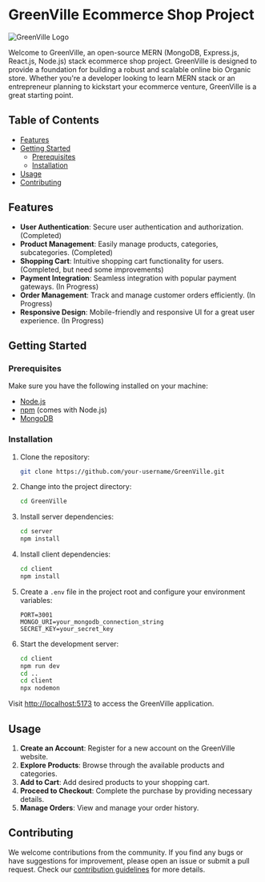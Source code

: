 # GreenVille Ecommerce Shop Project

![GreenVille Logo](https://github.com/shadowofleaf96/Ecommerce-Final-Project/blob/main/client/src/assets/logo.png?raw=true)

Welcome to GreenVille, an open-source MERN (MongoDB, Express.js, React.js, Node.js) stack ecommerce shop project. GreenVille is designed to provide a foundation for building a robust and scalable online bio Organic store. Whether you're a developer looking to learn MERN stack or an entrepreneur planning to kickstart your ecommerce venture, GreenVille is a great starting point.

## Table of Contents

- [Features](#features)
- [Getting Started](#getting-started)
  - [Prerequisites](#prerequisites)
  - [Installation](#installation)
- [Usage](#usage)
- [Contributing](#contributing)

## Features

- **User Authentication**: Secure user authentication and authorization. (Completed)
- **Product Management**: Easily manage products, categories, subcategories. (Completed)
- **Shopping Cart**: Intuitive shopping cart functionality for users. (Completed, but need some improvements)
- **Payment Integration**: Seamless integration with popular payment gateways. (In Progress)
- **Order Management**: Track and manage customer orders efficiently. (In Progress)
- **Responsive Design**: Mobile-friendly and responsive UI for a great user experience. (In Progress)

## Getting Started

### Prerequisites

Make sure you have the following installed on your machine:

- [Node.js](https://nodejs.org/)
- [npm](https://www.npmjs.com/) (comes with Node.js)
- [MongoDB](https://www.mongodb.com/try/download/community)

### Installation

1. Clone the repository:

   ```bash
   git clone https://github.com/your-username/GreenVille.git
   ```

2. Change into the project directory:

   ```bash
   cd GreenVille
   ```

3. Install server dependencies:

   ```bash
   cd server
   npm install
   ```

4. Install client dependencies:

   ```bash
   cd client
   npm install
   ```

7. Create a `.env` file in the project root and configure your environment variables:

   ```env
   PORT=3001
   MONGO_URI=your_mongodb_connection_string
   SECRET_KEY=your_secret_key
   ```

8. Start the development server:

   ```bash
   cd client
   npm run dev
   cd ..
   cd client
   npx nodemon
   ```

Visit [http://localhost:5173](http://localhost:5173) to access the GreenVille application.

## Usage

1. **Create an Account**: Register for a new account on the GreenVille website.
2. **Explore Products**: Browse through the available products and categories.
3. **Add to Cart**: Add desired products to your shopping cart.
4. **Proceed to Checkout**: Complete the purchase by providing necessary details.
5. **Manage Orders**: View and manage your order history.

## Contributing

We welcome contributions from the community. If you find any bugs or have suggestions for improvement, please open an issue or submit a pull request. Check our [contribution guidelines](CONTRIBUTING.md) for more details.
